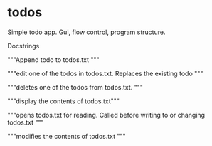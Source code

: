 # todos
Simple todo app. Gui, flow control, program structure. 


Docstrings

"""Append todo to todos.txt """

"""edit one of the todos in todos.txt. Replaces the existing todo """

"""deletes one of the todos from todos.txt. """

"""display the contents of todos.txt"""

"""opens todos.txt for reading. Called before writing to or changing todos.txt """

"""modifies the contents of todos.txt """
